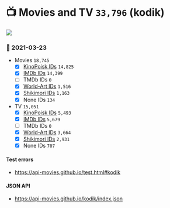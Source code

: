 # :tv: Movies and TV `33,796` (kodik)

<a href="https://API-Movies.github.io"><img src="https://API-Movies.github.io/banner.png?cache"></a>

### :date: 2021-03-23
- Movies `18,745`
  - [x] <a href="https://API-Movies.github.io/kodik/movie_kinopoisk_ids.json">KinoPoisk IDs</a> `14,825`
  - [x] <a href="https://API-Movies.github.io/kodik/movie_imdb_ids.json">IMDb IDs</a> `14,399`
  - [ ] TMDb IDs `0`
  - [x] <a href="https://API-Movies.github.io/kodik/movie_world_art_ids.json">World-Art IDs</a> `1,516`
  - [x] <a href="https://API-Movies.github.io/kodik/movie_shikimori_ids.json">Shikimori IDs</a> `1,163`
  - [x] None IDs `134`
- TV `15,051`
  - [x] <a href="https://API-Movies.github.io/kodik/tv_kinopoisk_ids.json">KinoPoisk IDs</a> `5,493`
  - [x] <a href="https://API-Movies.github.io/kodik/tv_imdb_ids.json">IMDb IDs</a> `5,679`
  - [ ] TMDb IDs `0`
  - [x] <a href="https://API-Movies.github.io/kodik/tv_world_art_ids.json">World-Art IDs</a> `3,664`
  - [x] <a href="https://API-Movies.github.io/kodik/tv_shikimori_ids.json">Shikimori IDs</a> `2,931`
  - [x] None IDs `707`
#### Test errors
- <a href='https://api-movies.github.io/test.html#kodik'>https://api-movies.github.io/test.html#kodik</a>
#### JSON API
- <a href='https://api-movies.github.io/kodik/index.json'>https://api-movies.github.io/kodik/index.json</a>
